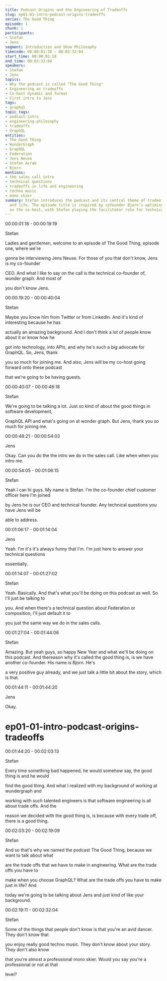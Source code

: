 ```yaml
---
title: Podcast Origins and the Engineering of Tradeoffs
slug: ep01-01-intro-podcast-origins-tradeoffs
series: The Good Thing
episode: 1
chunk: 1
participants:
- Stefan
- Jens
segment: Introduction and Show Philosophy
timecode: 00:00:01:18 – 00:02:32:04
start_time: 00:00:01:18
end_time: 00:02:32:04
speakers:
- Stefan
- Jens
topics:
- Why the podcast is called "The Good Thing"
- Engineering as tradeoffs
- Co-host dynamic and format
- First intro to Jens
tags:
- graphql
topic_tags:
- podcast-intro
- engineering-philosophy
- tradeoffs
- GraphQL
entities:
- The Good Thing
- WunderGraph
- GraphQL
- Federation
- Jens Neuse
- Stefan Avram
- Bjorn
mentions:
- the sales call intro
- technical questions
- tradeoffs in life and engineering
- techno music
- mono skier
summary: Stefan introduces the podcast and its central theme of tradeoffs in engineering
  and life. The episode title is inspired by cofounder Bjorn’s optimism. Jens is introduced
  as the co-host, with Stefan playing the facilitator role for technical discussions.
---
```




00:00:01:18 - 00:00:19:19

Stefan

Ladies and gentlemen, welcome to an episode of The Good Thing, episode one, where we're

gonna be interviewing Jens Neuse. For those of you that don't know, Jens is my co-founder

CEO. And what I like to say on the call is the technical co-founder of, wunder graph. And most of

you don't know Jens.

00:00:19:20 - 00:00:40:04

Stefan

Maybe you know him from Twitter or from LinkedIn. And it's kind of interesting because he has

actually an amazing background. And I don't think a lot of people know about it or know how he

got into technology, into APIs, and why he's such a big advocate for GraphQL. So, Jens, thank

you so much for joining me. And also, Jens will be my co-host going forward onto these podcast

that we're going to be having guests.

00:00:40:07 - 00:00:48:18

Stefan

We're going to be talking a lot. Just so kind of about the good things in software development,

GraphQL API and what's going on at wonder graph. But Jens, thank you so much for joining me.

00:00:48:21 - 00:00:54:03

Jens

Okay. Can you do the the intro we do in the sales call. Like when when you intro me.

00:00:54:05 - 00:01:06:15

Stefan

Yeah I can hi guys. My name is Stefan. I'm the co-founder chief customer officer here I'm joined

by Jens he is our CEO and technical founder. Any technical questions you have Jens will be

able to address.

00:01:06:17 - 00:01:14:04

Jens

Yeah. I'm it's it's always funny that I'm. I'm just here to answer your technical questions

essentially.

00:01:14:07 - 00:01:27:02

Stefan

Yeah. Basically. And that's what you'll be doing on this podcast as well. So I'll just be talking to

you. And when there's a technical question about Federation or composition, I'll just default it to

you just the same way we do in the sales calls.

00:01:27:04 - 00:01:44:06

Stefan

Amazing. But yeah guys, so happy New Year and what we'll be doing on this podcast. And thereason why it's called the good thing is, is we have another co-founder. His name is Bjorn. He's

a very positive guy already, and we just talk a little bit about the story, which is that.

00:01:44:11 - 00:01:44:20

Jens

Okay.

# ep01-01-intro-podcast-origins-tradeoffs
00:01:44:20 - 00:02:03:13

Stefan

Every time something bad happened, he would somehow say, the good thing is and he would

find the good thing. And what I realized with my background of working at wundergraph and

working with such talented engineers is that software engineering is all about trade offs. And the

reason we decided with the good thing is, is because with every trade off, there is a good thing.

00:02:03:20 - 00:02:19:09

Stefan

And so that's why we named the podcast The Good Thing, because we want to talk about what

are the trade offs that we have to make in engineering. What are the trade offs you have to

make when you choose GraphQL? What are the trade offs you have to make just in life? And

today we're going to be talking about Jens and just kind of like your background.

00:02:19:11 - 00:02:32:04

Stefan

Some of the things that people don't know is that you're an avid dancer. They don't know that

you enjoy really good techno music. They don't know about your story. They don't also know

that you're almost a professional mono skier. Would you say you're a professional or not at that

level?